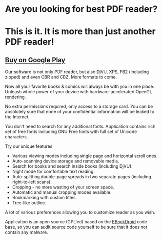 # Are you looking for best PDF reader? #
# This is it. It is more than just another PDF reader! #

## [Buy on Google Play](https://play.google.com/store/apps/details?id=org.pdf.and.djvu.reader) ##

Our software is not only PDF reader, but also DjVU, XPS, FB2 (including zipped) and even CBR and CBZ. More formats to come.

Now all your favorite books & comics will always be with you in one place.
Unleash whole power of your device with hardware-accelerated OpenGL rendering.

No extra permissions required, only access to a storage card.
You can be absolutely sure that none of your confidential information will be leaked to the Internet.

You don't need to search for any additional fonts. Application contains rich set of
free fonts including GNU Free fonts with full set of Unicode characters.

Try our unique features:
  * Various viewing modes including single page and horizontal scroll ones.
  * Auto-scanning device storage and removable media.
  * Search for books and search inside books (including DjVU).
  * Night mode for comfortable text reading.
  * Auto-splitting double-page spreads in two separate pages (including right-to-left  scans).
  * Cropping - no more wasting of your screen space.
  * Automatic and manual cropping modes available.
  * Bookmarking with custom titles.
  * Tree-like outline.

A lot of various preferences allowing you to customize reader as you wish.

Application is an open source (GPL'ed) based on the [EBookDroid](http://code.google.com/p/ebookdroid/) code base, so you can audit source code yourself to be sure that it does not contain any malware.